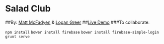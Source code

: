 Salad Club
==========


##By: [Matt McFadyen](http://twitter.com/@mattmcfad) & [Logan Greer](http://twitter.com/@logan_greer)
##[Live Demo](http://mmcfadyen.ca/saladclub)
###To collaborate: 

`npm install` 
`bower install firebase`
`bower install firebase-simple-login`
`grunt serve`